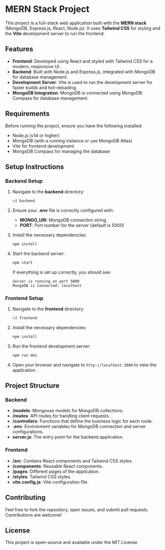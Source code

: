 # MERN Stack Project

This project is a full-stack web application built with the **MERN stack** (MongoDB, Express.js, React, Node.js). It uses **Tailwind CSS** for styling and the **Vite** development server to run the frontend.

## Features
- **Frontend**: Developed using React and styled with Tailwind CSS for a modern, responsive UI.
- **Backend**: Built with Node.js and Express.js, integrated with MongoDB for database management.
- **Development Server**: Vite is used to run the development server for faster builds and hot-reloading.
- **MongoDB Integration**: MongoDB is connected using MongoDB Compass for database management.

## Requirements
Before running the project, ensure you have the following installed:
- Node.js (v14 or higher)
- MongoDB (with a running instance or use MongoDB Atlas)
- Vite for frontend development
- MongoDB Compass for managing the database

## Setup Instructions

### Backend Setup
1. Navigate to the **backend** directory:
    ```bash
    cd backend
    ```

2. Ensure your **.env** file is correctly configured with:
    - **MONGO_URI**: MongoDB connection string
    - **PORT**: Port number for the server (default is 5000)

3. Install the necessary dependencies:
    ```bash
    npm install
    ```

4. Start the backend server:
    ```bash
    npm start
    ```

    If everything is set up correctly, you should see:
    ```
    Server is running on port 5000
    MongoDB is Connected: localhost
    ```

### Frontend Setup
1. Navigate to the **frontend** directory:
    ```bash
    cd frontend
    ```

2. Install the necessary dependencies:
    ```bash
    npm install
    ```

3. Run the frontend development server:
    ```bash
    npm run dev
    ```

4. Open your browser and navigate to `http://localhost:3000` to view the application.

## Project Structure

### Backend
- **/models**: Mongoose models for MongoDB collections.
- **/routes**: API routes for handling client requests.
- **/controllers**: Functions that define the business logic for each route.
- **.env**: Environment variables for MongoDB connection and server configurations.
- **server.js**: The entry point for the backend application.

### Frontend
- **/src**: Contains React components and Tailwind CSS styles.
- **/components**: Reusable React components.
- **/pages**: Different pages of the application.
- **/styles**: Tailwind CSS styles.
- **vite.config.js**: Vite configuration file.

## Contributing
Feel free to fork the repository, open issues, and submit pull requests. Contributions are welcome!

## License
This project is open-source and available under the MIT License.
